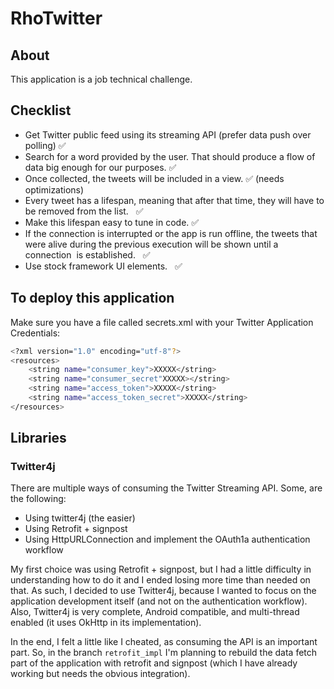 # RhoTwitter

## About

This application is a job technical challenge. 

## Checklist

* Get Twitter public feed using its streaming API (prefer data push over polling) ✅
* Search for a word provided by the user. That should produce a flow of data big enough for our purposes.  ✅
* Once collected, the tweets will be included in a view. ✅ (needs optimizations)
* Every tweet has a lifespan, meaning that after that time, they will have to be removed from the list.   ✅
* Make this lifespan easy to tune in code.  ✅
* If the connection is interrupted or the app is run offline, the tweets that  were alive during the previous execution will be shown until a connection  is established.   ✅
* Use stock framework UI elements.   ✅

## To deploy this application

Make sure you have a file called secrets.xml with your Twitter Application Credentials:

```bash
<?xml version="1.0" encoding="utf-8"?>
<resources>
    <string name="consumer_key">XXXXX</string>
    <string name="consumer_secret"XXXXX></string>
    <string name="access_token">XXXXX</string>
    <string name="access_token_secret">XXXXX</string>
</resources>
```
## Libraries

### Twitter4j

There are multiple ways of consuming the Twitter Streaming API. Some, are the following:

* Using twitter4j (the easier)
* Using Retrofit + signpost
* Using HttpURLConnection and implement the OAuth1a authentication workflow

My first choice was using Retrofit + signpost, but I had a little difficulty in understanding how to do it and I ended losing more time than needed on that. As such, I decided to use Twitter4j, because I wanted to focus on the application development itself (and not on the authentication workflow). Also, Twitter4j is very complete, Android compatible, and multi-thread enabled (it uses OkHttp in its implementation).

In the end, I felt a little like I cheated, as consuming the API is an important part. So, in the branch `retrofit_impl` I'm planning to rebuild the data fetch part of the application with retrofit and signpost (which I have already working but needs the obvious integration).
